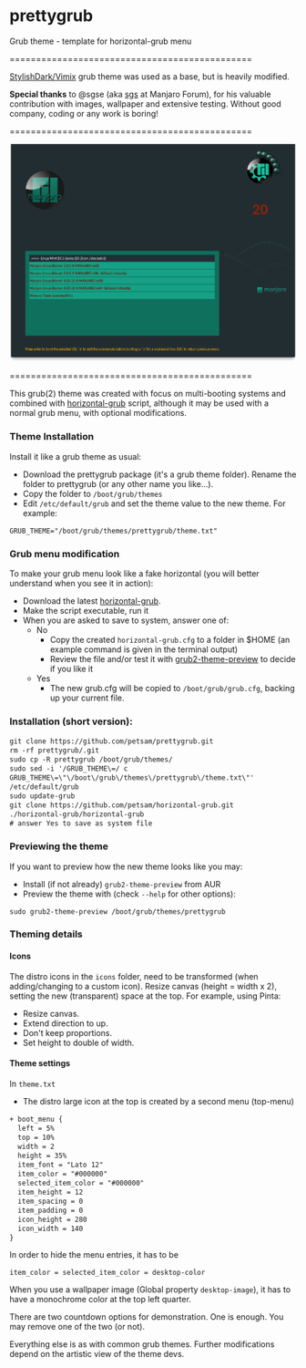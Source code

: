 # prettygrub
Grub theme - template for horizontal-grub menu

==============================================

[StylishDark/Vimix](https://github.com/vinceliuice/grub2-themes) grub theme was used as a base, but is heavily modified.

**Special thanks** to @sgse (aka [sgs](https://forum.manjaro.org/u/sgs/summary) at Manjaro Forum), for his valuable contribution with images, wallpaper and extensive testing. Without good company, coding or any work is boring!

==============================================

<img src="https://raw.githubusercontent.com/petsam/prettygrub/master/screenshot-1024x768.png"/>

==============================================


This grub(2) theme was created with focus on multi-booting systems and combined with [horizontal-grub](https://github.com/petsam/horizontal-grub) script, although it may be used with a normal grub menu, with optional modifications.
### Theme Installation
Install it like a grub theme as usual:

* Download the prettygrub package (it's a grub theme folder). Rename the folder to prettygrub (or any other name you like...).
* Copy the folder to `/boot/grub/themes`
* Edit `/etc/default/grub` and set the theme value to the new theme. For example:
 ```
GRUB_THEME="/boot/grub/themes/prettygrub/theme.txt"
```
### Grub menu modification
To make your grub menu look like a fake horizontal (you will better understand when you see it in action):

* Download the latest [horizontal-grub](https://github.com/petsam/horizontal-grub).
* Make the script executable, run it
* When you are asked to save to system, answer one of:
   -  No
      * Copy the created `horizontal-grub.cfg` to a folder in $HOME (an example command is given in the terminal output)
      * Review the file and/or test it with [grub2-theme-preview](https://github.com/hartwork/grub2-theme-preview) to decide if you like it
  - Yes
     * The new grub.cfg will be copied to `/boot/grub/grub.cfg`, backing up your current file.

### Installation (short version):
```
git clone https://github.com/petsam/prettygrub.git
rm -rf prettygrub/.git
sudo cp -R prettygrub /boot/grub/themes/
sudo sed -i '/GRUB_THEME\=/ c GRUB_THEME\=\"\/boot\/grub\/themes\/prettygrub\/theme.txt\"' /etc/default/grub
sudo update-grub
git clone https://github.com/petsam/horizontal-grub.git
./horizontal-grub/horizontal-grub
# answer Yes to save as system file
```

### Previewing the theme
If you want to preview how the new theme looks like you may:
* Install (if not already) `grub2-theme-preview` from AUR
* Preview the theme with (check `--help` for other options):
```
sudo grub2-theme-preview /boot/grub/themes/prettygrub
```

### Theming details
#### Icons
The distro icons in the `icons` folder, need to be transformed (when adding/changing to a custom icon).
Resize canvas (height = width x 2), setting the new (transparent) space at the top.
For example, using Pinta:
* Resize canvas.
* Extend direction to up.
* Don't keep proportions.
* Set height to double of width.

#### Theme settings
In `theme.txt`
* The distro large icon at the top is created by a second menu (top-menu)
```
+ boot_menu {
  left = 5%
  top = 10%
  width = 2
  height = 35%
  item_font = "Lato 12"
  item_color = "#000000"
  selected_item_color = "#000000"
  item_height = 12
  item_spacing = 0
  item_padding = 0
  icon_height = 280
  icon_width = 140
}
```
In order to hide the menu entries, it has to be
```
item_color = selected_item_color = desktop-color
```
When you use a wallpaper image (Global property `desktop-image`), it has to have a monochrome color at the top left quarter.

There are two countdown options for demonstration. One is enough. You may remove one of the two (or not).

Everything else is as with common grub themes. Further modifications depend on the artistic view of the theme devs.